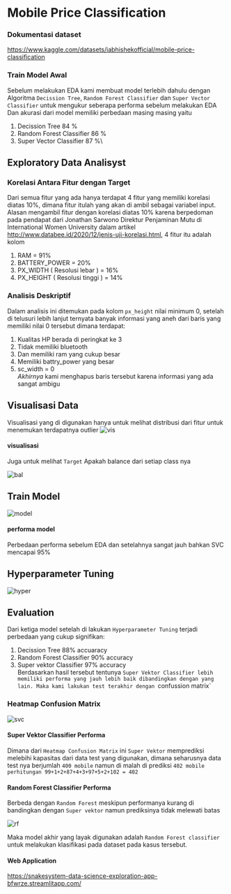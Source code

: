 # Mobile Price Classification

### Dokumentasi dataset
https://www.kaggle.com/datasets/iabhishekofficial/mobile-price-classification

### Train Model Awal
Sebelum melakukan EDA kami membuat model terlebih dahulu dengan Algoritma `Decission Tree`, `Random Forest Classifier` dan `Super Vector Classifier` untuk mengukur seberapa performa sebelum melakukan EDA\
Dan akurasi dari model memiliki perbedaan masing masing yaitu
1. Decission Tree  84 %
2. Random Forest Classifier 86 %
3. Super Vector Classifier 87 %\

## Exploratory Data Analisyst
### Korelasi Antara Fitur dengan Target
Dari semua fitur yang ada hanya terdapat 4 fitur yang memiliki korelasi diatas 10%, dimana fitur itulah yang akan di ambil sebagai variabel input. Alasan mengambil fitur dengan korelasi diatas 10% karena berpedoman pada pendapat dari Jonathan Sarwono Direktur Penjaminan Mutu di International Women University dalam artikel
http://www.databee.id/2020/12/jenis-uji-korelasi.html, 4 fitur itu adalah kolom
1. RAM = 91%
2. BATTERY_POWER = 20%
3. PX_WIDTH ( Resolusi lebar ) = 16%
4. PX_HEIGHT ( Resolusi tinggi ) = 14%

### Analisis Deskriptif
Dalam analisis ini ditemukan pada kolom `px_height` nilai minimum 0, setelah di telusuri lebih lanjut ternyata banyak informasi yang aneh dari baris yang memiliki nilai 0 tersebut dimana terdapat:
1. Kualitas HP berada di peringkat ke 3
2. Tidak memiliki bluetooth
3. Dan memiliki ram yang cukup besar
4. Memiliki battry_power yang besar
5. sc_width = 0\
*Akhirnya* kami menghapus baris tersebut karena informasi yang ada sangat ambigu

## Visualisasi Data
Visualisasi yang di digunakan hanya untuk melihat distribusi dari fitur untuk menemukan terdapatnya outlier
![vis](https://user-images.githubusercontent.com/90812378/178136303-83d8771c-ea81-402f-bc60-142d4b933a3e.png)
#### visualisasi
Juga untuk melihat `Target` Apakah balance dari setiap class nya

![bal](https://user-images.githubusercontent.com/90812378/178136436-dbd17a6e-1e73-4cb4-96ab-699cbef436a3.png)

## Train Model 
![model](https://user-images.githubusercontent.com/90812378/178136466-e58d3586-f4cf-4ef3-a98e-7eb55ab8540a.png)
#### performa model
Perbedaan performa sebelum EDA dan setelahnya sangat jauh bahkan SVC mencapai 95%

## Hyperparameter Tuning
![hyper](https://user-images.githubusercontent.com/90812378/178136543-272aa6d6-fbae-4172-bec6-5a9ed7232e7c.png)

## Evaluation
Dari ketiga model setelah di lakukan `Hyperparameter Tuning` terjadi perbedaan yang cukup signifikan:
1. Decission Tree 88% accuaracy
2. Random Forest Classifier 90% accuracy
3. Super vektor Classifier 97% accuracy\
Berdasarkan hasil tersebut tentunya `Super Vektor Classifier lebih memiliki performa yang jauh lebih baik dibandingkan dengan yang lain. Maka kami lakukan test terakhir dengan `confussion matrix`
### Heatmap Confusion Matrix
![svc](https://user-images.githubusercontent.com/90812378/178136712-5885537b-5ff7-436f-80e1-03545b5a0c82.png)
#### Super Vektor Classifier Performa
Dimana dari `Heatmap Confusion Matrix` ini `Super Vektor` memprediksi melebihi kapasitas dari data test yang digunakan, dimana seharusnya data test nya berjumlah `400 mobile` namun di malah di prediksi `402 mobile` `perhitungan 99+1+2+87+4+3+97+5+2+102 = 402`
#### Random Forest Classifier Performa
Berbeda dengan `Random Forest` meskipun performanya kurang di bandingkan dengan `Super vektor` namun prediksinya tidak melewati batas

![rf](https://user-images.githubusercontent.com/90812378/178136898-622a4df2-97fe-477c-b5ac-342abca68bd6.png)


Maka model akhir yang layak digunakan adalah `Random Forest classifier` untuk melakukan klasifikasi pada dataset pada kasus tersebut.

#### Web Application
https://snakesystem-data-science-exploration-app-bfwrze.streamlitapp.com/




